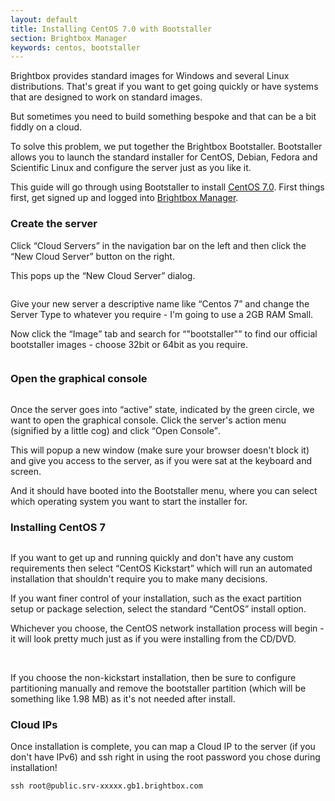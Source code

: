 ```yaml
---
layout: default
title: Installing CentOS 7.0 with Bootstaller
section: Brightbox Manager
keywords: centos, bootstaller
---
```


Brightbox provides standard images for Windows and several Linux distributions. That's great if you want to get going quickly or have systems that are designed to work on standard images.

But sometimes you need to build something bespoke and that can be a bit fiddly on a cloud.

To solve this problem, we put together the Brightbox Bootstaller. Bootstaller allows you to launch the standard installer for CentOS, Debian, Fedora and Scientific Linux and configure the server just as you like it.

This guide will go through using Bootstaller to install [CentOS 7.0](https://www.centos.org/). First things first, get signed up and logged into [Brightbox Manager](http://manage.brightbox.com/).

### Create the server

Click <q>Cloud Servers</q> in the navigation bar on the left and then click the <q>New Cloud Server</q> button on the right.

This pops up the <q>New Cloud Server</q> dialog.

<img src="/images/docs/centos7-new-server.png" alt="" class="doc-border doc-center"/> 

Give your new server a descriptive name like <q>Centos 7</q> and change the Server Type to whatever you require - I'm going to use a 2GB RAM Small.

Now click the <q>Image</q> tab and search for <q>"bootstaller"</q> to find our official bootstaller images - choose 32bit or 64bit as you require.

<img src="/images/docs/centos7-bootstaller-image.png" alt="" class="doc-border doc-center"/> 


<p class="clearfix"/>

### Open the graphical console

<img src="/images/docs/centos7-open-console.png" alt="" class="doc-border doc-right"/> 

Once the server goes into <q>active</q> state, indicated by the green circle, we want to open the graphical console. Click the server's action menu (signified by a little cog) and click <q>Open Console</q>.

This will popup a new window (make sure your browser doesn't block it) and give you access to the server, as if you were sat at the keyboard and screen.

And it should have booted into the Bootstaller menu, where you can select which operating system you want to start the installer for.

<p class="clearfix"/>

### Installing CentOS 7

<img src="/images/bootstaller-screenshot.png" alt="" class="doc-border doc-center"/>

If you want to get up and running quickly and don't have any custom requirements then select <q>CentOS Kickstart</q> which will run an automated installation that shouldn't require you to make many decisions.

If you want finer control of your installation, such as the exact partition setup or package selection, select the standard <q>CentOS</q> install option.

Whichever you choose, the CentOS network installation process will begin - it will look pretty much just as if you were installing from the CD/DVD.

<img src="/images/docs/centos7-installer-1.png" alt="" class="doc-border doc-center"/>

<img src="/images/docs/centos7-remove-partition.png" alt="" class="doc-border doc-right"/> 

If you choose the non-kickstart installation, then be sure to configure partitioning manually and remove the bootstaller partition (which will be something like 1.98 MB) as it's not needed after install.

<p class="clearfix"/>

### Cloud IPs

Once installation is complete, you can map a Cloud IP to the server (if you don't have IPv6) and ssh right in using the root password you chose during installation!

    ssh root@public.srv-xxxxx.gb1.brightbox.com






